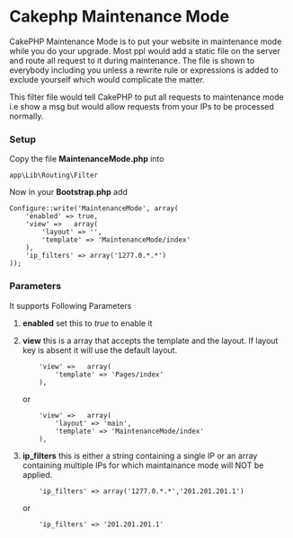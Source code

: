 Cakephp Maintenance Mode
========================

CakePHP Maintenance Mode is to put your website in maintenance mode while you do your upgrade. Most ppl would add a static file on the server and route all request to it during maintenance. The file is shown to everybody including you unless a rewrite rule or expressions is added to exclude yourself which would complicate the matter.  

This filter file would tell CakePHP to put all requests to maintenance mode i.e show a msg but would allow requests from your IPs to be processed normally.




### Setup ###
Copy the file **MaintenanceMode.php** into 
```
app\Lib\Routing\Filter
```


Now in your **Bootstrap.php** add 

```
Configure::write('MaintenanceMode', array(
	'enabled' => true,
	'view' =>	array(
		'layout' => '',
		'template' => 'MaintenanceMode/index'
	),
	'ip_filters' => array('1277.0.*.*')
));
```

### Parameters ###
It supports Following Parameters

1. **enabled**  set this to *true* to enable it
2. **view** this is a array that accepts the template and the layout. If layout key is absent it will use the default layout.
    ```
    	'view' =>	array(
    		'template' => 'Pages/index'
    	),
    ```
    or

    ```
    	'view' =>	array(
     		'layout' => 'main',
    		'template' => 'MaintenanceMode/index'
    	),
    ```
3. **ip_filters** this is either a string containing a single IP or an array containing multiple IPs for which maintainance mode will NOT  be applied.

    ```
    	'ip_filters' => array('1277.0.*.*','201.201.201.1')
    ```
    or

    ```
    	'ip_filters' => '201.201.201.1'
    ```


